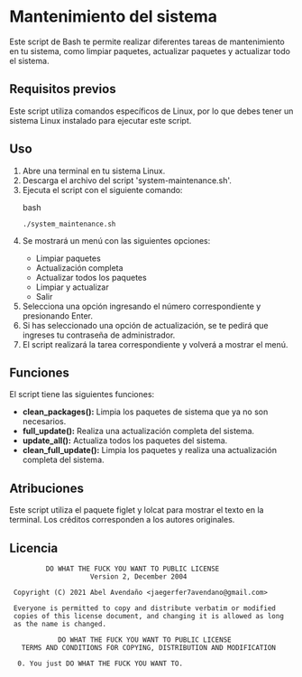 # Mantenimiento del sistema
Este script de Bash te permite realizar diferentes tareas de mantenimiento en tu sistema, como limpiar paquetes, actualizar paquetes y actualizar todo el sistema.

## Requisitos previos
Este script utiliza comandos específicos de Linux, por lo que debes tener un sistema Linux instalado para ejecutar este script.

## Uso
<ol>
<li>Abre una terminal en tu sistema Linux.</li>
<li>Descarga el archivo del script 'system-maintenance.sh'.</li>
<li>Ejecuta el script con el siguiente comando:</li>

<p>bash</p>

<pre><code>./system_maintenance.sh
</code></pre>

<li>Se mostrará un menú con las siguientes opciones:</li>

* Limpiar paquetes
* Actualización completa
* Actualizar todos los paquetes
* Limpiar y actualizar
* Salir

<li>Selecciona una opción ingresando el número correspondiente y presionando Enter.</li>

<li>Si has seleccionado una opción de actualización, se te pedirá que ingreses tu contraseña de administrador.</li>

<li>El script realizará la tarea correspondiente y volverá a mostrar el menú.</li>
</ol>

## Funciones
El script tiene las siguientes funciones:

* **clean_packages():** Limpia los paquetes de sistema que ya no son necesarios.
* **full_update():** Realiza una actualización completa del sistema.
* **update_all():** Actualiza todos los paquetes del sistema.
* **clean_full_update():** Limpia los paquetes y realiza una actualización completa del sistema.

## Atribuciones
Este script utiliza el paquete figlet y lolcat para mostrar el texto en la terminal. Los créditos corresponden a los autores originales.

## Licencia

```
         DO WHAT THE FUCK YOU WANT TO PUBLIC LICENSE
                    Version 2, December 2004

 Copyright (C) 2021 Abel Avendaño <jaegerfer7avendano@gmail.com>

 Everyone is permitted to copy and distribute verbatim or modified
 copies of this license document, and changing it is allowed as long
 as the name is changed.

            DO WHAT THE FUCK YOU WANT TO PUBLIC LICENSE
   TERMS AND CONDITIONS FOR COPYING, DISTRIBUTION AND MODIFICATION

  0. You just DO WHAT THE FUCK YOU WANT TO.
```